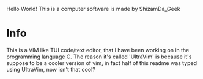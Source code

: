 Hello World!
This is a computer software is made by ShizamDa_Geek

# Info
This is a VIM like TUI code/text editor, that I have been working on in the programming language C.
The reason it's called 'UltraVim' is because it's suppose to be a cooler version of vim, in fact 
half of this readme was typed using UltraVim, now isn't that cool?